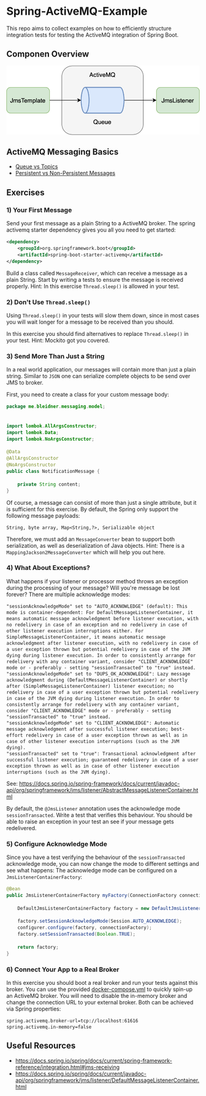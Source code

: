 # Spring-ActiveMQ-Example

This repo aims to collect examples on how to efficiently structure integration tests for testing the
ActiveMQ integration of Spring Boot.

## Componen Overview

![components.png](/img/components.png)

## ActiveMQ Messaging Basics

- [Queue vs Topics](https://activemq.apache.org/how-does-a-queue-compare-to-a-topic)
- [Persistent vs Non-Persistent Messages](https://activemq.apache.org/what-is-the-difference-between-persistent-and-non-persistent-delivery.html)

## Exercises

### 1) Your First Message
Send your first message as a plain String to a ActiveMQ broker. 
The spring activemq starter dependency gives you all you need to get started:

```xml
<dependency>
    <groupId>org.springframework.boot</groupId>
    <artifactId>spring-boot-starter-activemq</artifactId>
</dependency>
```

Build a class called `MessageReceiver`, which can receive a message as a plain String.
Start by writing a tests to ensure the message is received properly. 
Hint: In this exercise `Thread.sleep()` is allowed in your test.

### 2) Don't Use `Thread.sleep()`

Using `Thread.sleep()` in your tests will slow them down, since in most cases you will wait
longer for a message to be received than you should.

In this exercise you should find alternatives to replace `Thread.sleep()` in your test.
Hint: Mockito got you covered.

### 3) Send More Than Just a String
In a real world application, our messages will contain more than just a plain string. Similar to `JSON` one can 
serialize complete objects to be send over JMS to broker.

First, you need to create a class for your custom message body:

```java
package me.bleidner.messaging.model;


import lombok.AllArgsConstructor;
import lombok.Data;
import lombok.NoArgsConstructor;

@Data
@AllArgsConstructor
@NoArgsConstructor
public class NotificationMessage {

    private String content;
}
```

Of course, a message can consist of more than just a single attribute, but it is sufficient for this exercise.
By default, the Spring only support the following message payloads:
    
    String, byte array, Map<String,?>, Serializable object 

Therefore, we must add an `MessageConverter` bean to support both serialization, as well as deserialization of Java objects.
Hint: There is a `MappingJackson2MessageConverter` which will help you out here.

### 4) What About Exceptions?
What happens if your listener or processor method throws an exception during the processing of your message? Will you're message be lost forever? 
There are multiple acknowledge modes:

```text
"sessionAcknowledgeMode" set to "AUTO_ACKNOWLEDGE" (default): This mode is container-dependent: For DefaultMessageListenerContainer, it means automatic message acknowledgment before listener execution, with no redelivery in case of an exception and no redelivery in case of other listener execution interruptions either. For SimpleMessageListenerContainer, it means automatic message acknowledgment after listener execution, with no redelivery in case of a user exception thrown but potential redelivery in case of the JVM dying during listener execution. In order to consistently arrange for redelivery with any container variant, consider "CLIENT_ACKNOWLEDGE" mode or - preferably - setting "sessionTransacted" to "true" instead.
"sessionAcknowledgeMode" set to "DUPS_OK_ACKNOWLEDGE": Lazy message acknowledgment during (DefaultMessageListenerContainer) or shortly after (SimpleMessageListenerContainer) listener execution; no redelivery in case of a user exception thrown but potential redelivery in case of the JVM dying during listener execution. In order to consistently arrange for redelivery with any container variant, consider "CLIENT_ACKNOWLEDGE" mode or - preferably - setting "sessionTransacted" to "true" instead.
"sessionAcknowledgeMode" set to "CLIENT_ACKNOWLEDGE": Automatic message acknowledgment after successful listener execution; best-effort redelivery in case of a user exception thrown as well as in case of other listener execution interruptions (such as the JVM dying).
"sessionTransacted" set to "true": Transactional acknowledgment after successful listener execution; guaranteed redelivery in case of a user exception thrown as well as in case of other listener execution interruptions (such as the JVM dying).
```

See: https://docs.spring.io/spring-framework/docs/current/javadoc-api/org/springframework/jms/listener/AbstractMessageListenerContainer.html

By default, the `@JmsListener` annotation uses the acknowledge mode `sessionTransacted`. Write a test that verifies this behaviour.
You should be able to raise an exception in your test an see if your message gets redelivered.

### 5) Configure Acknowledge Mode
Since you have a test verifying the behaviour of the `sessionTransacted` acknowledge mode, you can now change the mode to different settings and see what happens:
The acknowledge mode can be configured on a `JmsListenerContainerFactory`:

```java
@Bean
public JmsListenerContainerFactory myFactory(ConnectionFactory connectionFactory, DefaultJmsListenerContainerFactoryConfigurer configurer) {

    DefaultJmsListenerContainerFactory factory = new DefaultJmsListenerContainerFactory();

    factory.setSessionAcknowledgeMode(Session.AUTO_ACKNOWLEDGE);
    configurer.configure(factory, connectionFactory);
    factory.setSessionTransacted(Boolean.TRUE);

    return factory;
}
```

### 6) Connect Your App to a Real Broker
In this exercise you should boot a real broker and run your tests against this broker. You can use the provided [docker-compose.yml](docker-compose.yml) to quickly spin-up an ActiveMQ broker.
You will need to disable the in-memory broker and change the connection URL to your external broker. Both can be achieved via Spring properties:

    spring.activemq.broker-url=tcp://localhost:61616
    spring.activemq.in-memory=false

## Useful Resources

- https://docs.spring.io/spring/docs/current/spring-framework-reference/integration.html#jms-receiving
- https://docs.spring.io/spring/docs/current/javadoc-api/org/springframework/jms/listener/DefaultMessageListenerContainer.html

